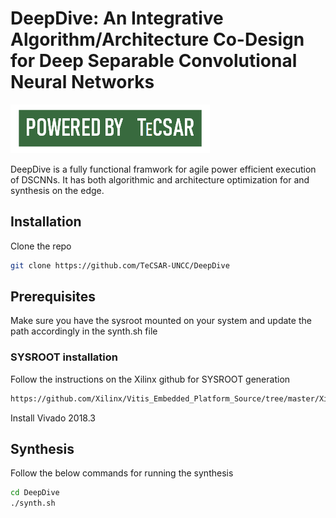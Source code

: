 # DeepDive: An Integrative Algorithm/Architecture Co-Design for Deep Separable Convolutional Neural Networks
![POWERED BY TeCSAR](https://raw.githubusercontent.com/TeCSAR-UNCC/Deep_RACE/master/logo/tecsarPowerBy.png)

DeepDive is a fully functional framwork for agile power efficient execution of DSCNNs. It has both algorithmic and architecture
optimization for and synthesis on the edge.

## Installation
Clone the repo
```bash
git clone https://github.com/TeCSAR-UNCC/DeepDive
```
## Prerequisites
Make sure you have the sysroot mounted on your system and update the path accordingly in the synth.sh file

### SYSROOT installation

Follow the instructions on the Xilinx github for SYSROOT generation 
```bash
https://github.com/Xilinx/Vitis_Embedded_Platform_Source/tree/master/Xilinx_Official_Platforms/zcu102_base
```
Install Vivado 2018.3

## Synthesis
Follow the below commands for running the synthesis
```bash
cd DeepDive
./synth.sh
```
